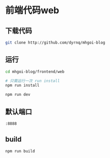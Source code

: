 # 前端代码web

## 下载代码
```bash
git clone http://github.com/dyrnq/mhgoi-blog
```

## 运行
```bash
cd mhgoi-blog/frontend/web

# 只需运行一次 run install
npm run install

npm run dev
```
## 默认端口
```bash
:8888
```
## build

```bash
npm run build
```